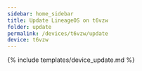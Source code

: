 ```yaml
---
sidebar: home_sidebar
title: Update LineageOS on t6vzw
folder: update
permalink: /devices/t6vzw/update
device: t6vzw
---
```

{% include templates/device_update.md %}
